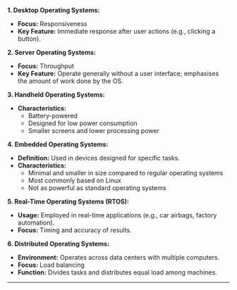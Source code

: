 **1. Desktop Operating Systems:**

- **Focus:** Responsiveness
- **Key Feature:** Immediate response after user actions (e.g., clicking a button).

**2. Server Operating Systems:**

- **Focus:** Throughput
- **Key Feature:** Operate generally without a user interface; emphasises the amount of work done by the OS.

**3. Handheld Operating Systems:**

- **Characteristics:**
    - Battery-powered
    - Designed for low power consumption
    - Smaller screens and lower processing power

**4. Embedded Operating Systems:**

- **Definition:** Used in devices designed for specific tasks.
- **Characteristics:**
    - Minimal and smaller in size compared to regular operating systems
    - Most commonly based on Linux
    - Not as powerful as standard operating systems

**5. Real-Time Operating Systems (RTOS):**

- **Usage:** Employed in real-time applications (e.g., car airbags, factory automation).
- **Focus:** Timing and accuracy of results.

**6. Distributed Operating Systems:**

- **Environment:** Operates across data centers with multiple computers.
- **Focus:** Load balancing
- **Function:** Divides tasks and distributes equal load among machines.

---
